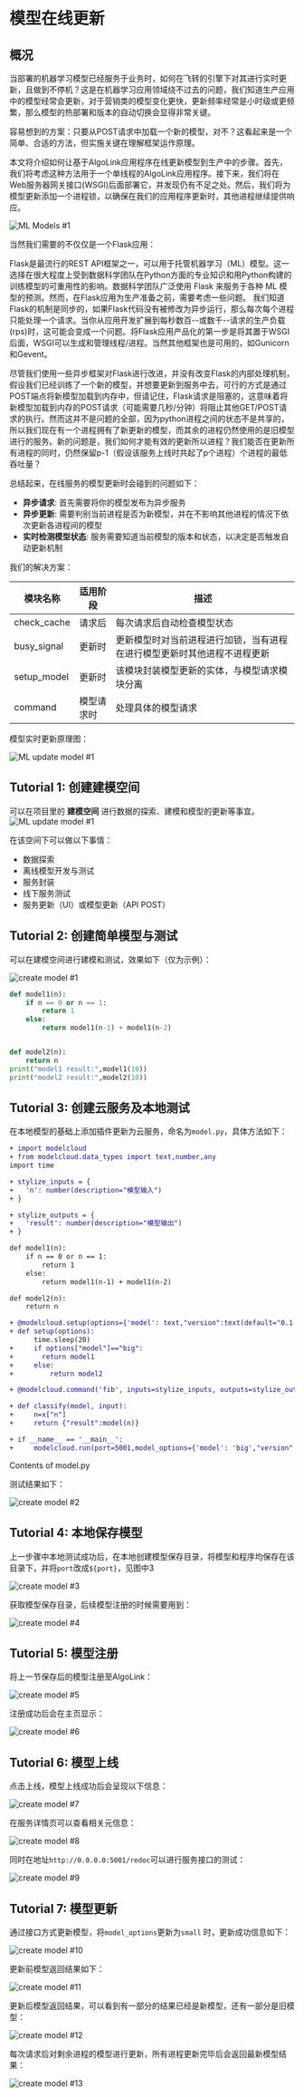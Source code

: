 # 模型在线更新

## 概况
当部署的机器学习模型已经服务于业务时，如何在飞转的引擎下对其进行实时更新，且做到不停机？这是在机器学习应用领域绕不过去的问题，我们知道生产应用中的模型经常会更新，对于营销类的模型变化更快，更新频率经常是小时级或更频繁，那么模型的热部署和版本的自动切换会显得非常关键。

容易想到的方案：只要从POST请求中加载一个新的模型，对不？这看起来是一个简单、合适的方法，但实施关键在理解框架运作原理。

本文将介绍如何让基于AlgoLink应用程序在线更新模型到生产中的步骤。首先，我们将考虑这种方法用于一个单线程的AlgoLink应用程序。接下来，我们将在Web服务器网关接口(WSGI)后面部署它，并发现仍有不足之处。然后，我们将为模型更新添加一个进程锁，以确保在我们的应用程序更新时，其他进程继续提供响应。


![ML Models #1](../assets/images/how-to/algolink/flask-apps.png)

当然我们需要的不仅仅是一个Flask应用：

Flask是最流行的REST API框架之一，可以用于托管机器学习（ML）模型。这一选择在很大程度上受到数据科学团队在Python方面的专业知识和用Python构建的训练模型的可重用性的影响。数据科学团队广泛使用 Flask 来服务于各种 ML 模型的预测。然而，在Flask应用为生产准备之前，需要考虑一些问题。
我们知道Flask的机制是同步的，如果Flask代码没有被修改为异步运行，那么每次每个进程只能处理一个请求。当你从应用开发扩展到每秒数百--或数千--请求的生产负载(rps)时，这可能会变成一个问题。将Flask应用产品化的第一步是将其置于WSGI后面，WSGI可以生成和管理线程/进程。当然其他框架也是可用的，如Gunicorn和Gevent。

尽管我们使用一些异步框架对Flask进行改进，并没有改变Flask的内部处理机制，假设我们已经训练了一个新的模型，并想要更新到服务中去，可行的方式是通过POST端点将新模型加载到内存中，但请记住，Flask请求是阻塞的，这意味着将新模型加载到内存的POST请求（可能需要几秒/分钟）将阻止其他GET/POST请求的执行。然而这并不是问题的全部，因为python进程之间的状态不是共享的，所以我们现在有一个进程拥有了新更新的模型，而其余的进程仍然使用的是旧模型进行的服务。新的问题是，我们如何才能有效的更新所以进程？我们能否在更新所有进程的同时，仍然保留p-1（假设该服务上线时共起了p个进程）个进程的最低吞吐量？

总结起来，在线服务的模型更新时会碰到的问题如下：
* **异步请求**: 首先需要将你的模型发布为异步服务
* **异步更新**: 需要判别当前进程是否为新模型，并在不影响其他进程的情况下依次更新各进程间的模型
* **实时检测模型状态**: 服务需要知道当前模型的版本和状态，以决定是否触发自动更新机制

我们的解决方案：

| 模块名称    | 适用阶段 | 描述  |
|------------|-----------------| ------------------|
| check_cache     | 请求后          | 每次请求后自动检查模型状态       |
| busy_signal       | 更新时            | 更新模型时对当前进程进行加锁，当有进程在进行模型更新时其他进程不进程更新                             |
| setup_model      | 更新时       | 该模块封装模型更新的实体，与模型请求模块分离                       |
| command      | 模型请求时     | 处理具体的模型请求                        |

模型实时更新原理图：

![ML update model #1](../assets/images/how-to/algolink/uodate-model.jpg)

## Tutorial 1: 创建建模空间
可以在项目里的 **建模空间** 进行数据的探索、建模和模型的更新等事宜。
![ML update model #1](../assets/images/how-to/algolink/workspace2.jpg)

在该空间下可以做以下事情：
* 数据探索
* 离线模型开发与测试
* 服务封装
* 线下服务测试
* 服务更新（UI）或模型更新（API POST）


## Tutorial 2: 创建简单模型与测试

可以在建模空间进行建模和测试，效果如下（仅为示例）：

![create model #1](../assets/images/how-to/algolink/create-model-1.jpg)

```python
def model1(n):
    if n == 0 or n == 1:
        return 1
    else:
        return model1(n-1) + model1(n-2)


def model2(n):
    return n
print("model1 result:",model1(10))
print("model2 result:",model2(10))
```


## Tutorial 3: 创建云服务及本地测试

在本地模型的基础上添加插件更新为云服务，命名为`model.py`，具体方法如下：

```diff
+ import modelcloud
+ from modelcloud.data_types import text,number,any
import time

+ stylize_inputs = {
+   'n': number(description="模型输入")
+ }

+ stylize_outputs = {
+   'result': number(description="模型输出")   
+ }

def model1(n):
    if n == 0 or n == 1:
        return 1
    else:
        return model1(n-1) + model1(n-2)

def model2(n):
    return n

+ @modelcloud.setup(options={'model': text,"version":text(default="0.1.0")})
+ def setup(options):
      time.sleep(20)
+     if options["model"]=="big":
+       return model1
+     else:
+         return model2   

+ @modelcloud.command('fib', inputs=stylize_inputs, outputs=stylize_outputs,description='create a algolink model service demo')

+ def classify(model, input):
+     n=x["n"]
+     return {"result":model(n)}

+ if __name__ == '__main__':
+     modelcloud.run(port=5001,model_options={'model': 'big',"version":"0.0.1"},runenv="prod")
```
<p class='subtitle'>Contents of model.py</p>

测试结果如下：

![create model #2](../assets/images/how-to/algolink/create-model-2.jpg)

## Tutorial 4: 本地保存模型

上一步骤中本地测试成功后，在本地创建模型保存目录，将模型和程序均保存在该目录下，并将`port`改成`${port}`，见图中3

![create model #3](../assets/images/how-to/algolink/create-model-3.jpg)

获取模型保存目录，后续模型注册的时候需要用到：

![create model #4](../assets/images/how-to/algolink/create-model-4.jpg)

## Tutorial 5: 模型注册

将上一节保存后的模型注册至AlgoLink：

![create model #5](../assets/images/how-to/algolink/create-model-5.jpg)

注册成功后会在主页显示：

![create model #6](../assets/images/how-to/algolink/create-model-6.jpg)

## Tutorial 6: 模型上线

点击上线，模型上线成功后会呈现以下信息：

![create model #7](../assets/images/how-to/algolink/create-model-7.jpg)

在服务详情页可以查看相关元信息：

![create model #8](../assets/images/how-to/algolink/create-model-8.jpg)

同时在地址`http://0.0.0.0:5001/redoc`可以进行服务接口的测试：

![create model #9](../assets/images/how-to/algolink/create-model-9.jpg)

## Tutorial 7: 模型更新

通过接口方式更新模型，将`model_options`更新为`small` 时，更新成功信息如下：

![create model #10](../assets/images/how-to/algolink/create-model-10.jpg)

更新前模型返回结果如下：

![create model #11](../assets/images/how-to/algolink/create-model-11.jpg)

更新后模型返回结果，可以看到有一部分的结果已经是新模型，还有一部分是旧模型：

![create model #12](../assets/images/how-to/algolink/create-model-12.jpg)

每次请求后对剩余进程的模型进行更新，所有进程更新完毕后会返回最新模型结果：

![create model #13](../assets/images/how-to/algolink/create-model-13.jpg)

